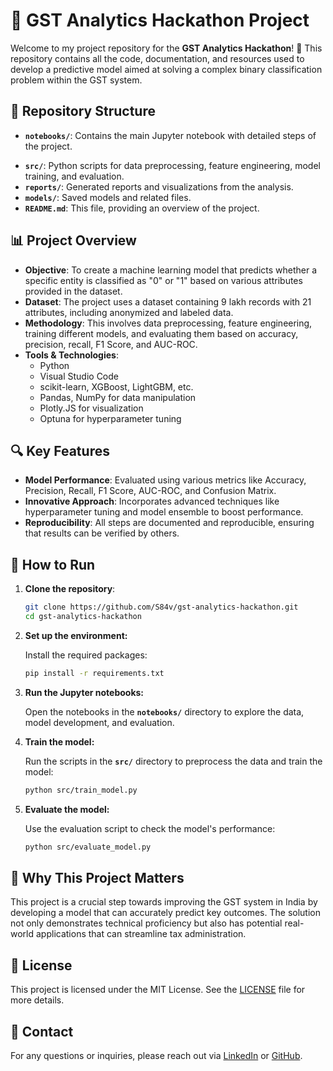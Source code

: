 # 🚀 GST Analytics Hackathon Project

Welcome to my project repository for the **GST Analytics Hackathon**! 🎉 This repository contains all the code, documentation, and resources used to develop a predictive model aimed at solving a complex binary classification problem within the GST system.

## 📁 Repository Structure

- **`notebooks/`**: Contains the main Jupyter notebook with detailed steps of the project.
<!-- - **`data/`**: Includes the dataset used for training, validation, and testing (ensure it's stored securely and complies with any data usage policies). -->
- **`src/`**: Python scripts for data preprocessing, feature engineering, model training, and evaluation.
- **`reports/`**: Generated reports and visualizations from the analysis.
- **`models/`**: Saved models and related files.
- **`README.md`**: This file, providing an overview of the project.

## 📊 Project Overview

- **Objective**: To create a machine learning model that predicts whether a specific entity is classified as "0" or "1" based on various attributes provided in the dataset.
- **Dataset**: The project uses a dataset containing 9 lakh records with 21 attributes, including anonymized and labeled data.
- **Methodology**: This involves data preprocessing, feature engineering, training different models, and evaluating them based on accuracy, precision, recall, F1 Score, and AUC-ROC.
- **Tools & Technologies**: 
  - Python
  - Visual Studio Code
  - scikit-learn, XGBoost, LightGBM, etc.
  - Pandas, NumPy for data manipulation
  - Plotly.JS for visualization
  - Optuna for hyperparameter tuning

## 🔍 Key Features

- **Model Performance**: Evaluated using various metrics like Accuracy, Precision, Recall, F1 Score, AUC-ROC, and Confusion Matrix.
- **Innovative Approach**: Incorporates advanced techniques like hyperparameter tuning and model ensemble to boost performance.
- **Reproducibility**: All steps are documented and reproducible, ensuring that results can be verified by others.

## 🚀 How to Run

1. **Clone the repository**:
   ```bash
   git clone https://github.com/S84v/gst-analytics-hackathon.git
   cd gst-analytics-hackathon
   ```
2. **Set up the environment:**

     Install the required packages:

    ```bash
    pip install -r requirements.txt
    ```

3. **Run the Jupyter notebooks:**

    Open the notebooks in the **`notebooks/`** directory to explore the data, model development, and evaluation.

4. **Train the model:**

     Run the scripts in the **`src/`** directory to preprocess the data and train the model:

    ```bash
    python src/train_model.py
    ```
5. **Evaluate the model:**

    Use the evaluation script to check the model's performance:

    ```bash
    python src/evaluate_model.py
    ```
## 🌟 Why This Project Matters
This project is a crucial step towards improving the GST system in India by developing a model that can accurately predict key outcomes. The solution not only demonstrates technical proficiency but also has potential real-world applications that can streamline tax administration.

## 📜 License
This project is licensed under the MIT License. See the [LICENSE](LICENSE) file for more details.

## 📧 Contact
For any questions or inquiries, please reach out via [LinkedIn](https://www.linkedin.com/in/sarang-dave/) or [GitHub](https://github.com/S84v).

